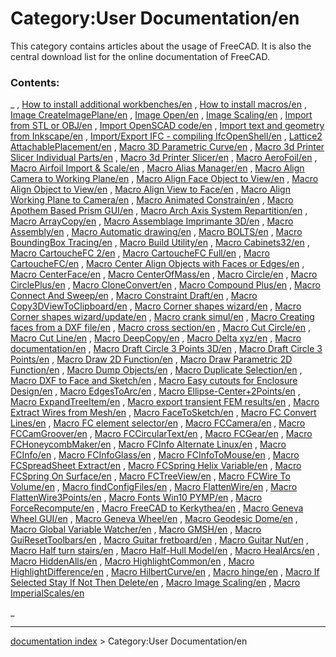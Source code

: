 # Category:User Documentation/en
This category contains articles about the usage of FreeCAD. It is also the central download list for the online documentation of FreeCAD.

### Contents:

_ , [How to install additional workbenches/en](How_to_install_additional_workbenches/en.md) , [How to install macros/en](How_to_install_macros/en.md) , [Image CreateImagePlane/en](Image_CreateImagePlane/en.md) , [Image Open/en](Image_Open/en.md) , [Image Scaling/en](Image_Scaling/en.md) , [Import from STL or OBJ/en](Import_from_STL_or_OBJ/en.md) , [Import OpenSCAD code/en](Import_OpenSCAD_code/en.md) , [Import text and geometry from Inkscape/en](Import_text_and_geometry_from_Inkscape/en.md) , [Import/Export IFC - compiling IfcOpenShell/en](Import/Export_IFC_-_compiling_IfcOpenShell/en.md) , [Lattice2 AttachablePlacement/en](Lattice2_AttachablePlacement/en.md) , [Macro 3D Parametric Curve/en](Macro_3D_Parametric_Curve/en.md) , [Macro 3d Printer Slicer Individual Parts/en](Macro_3d_Printer_Slicer_Individual_Parts/en.md) , [Macro 3d Printer Slicer/en](Macro_3d_Printer_Slicer/en.md) , [Macro AeroFoil/en](Macro_AeroFoil/en.md) , [Macro Airfoil Import & Scale/en](Macro_Airfoil_Import_&_Scale/en.md) , [Macro Alias Manager/en](Macro_Alias_Manager/en.md) , [Macro Align Camera to Working Plane/en](Macro_Align_Camera_to_Working_Plane/en.md) , [Macro Align Face Object to View/en](Macro_Align_Face_Object_to_View/en.md) , [Macro Align Object to View/en](Macro_Align_Object_to_View/en.md) , [Macro Align View to Face/en](Macro_Align_View_to_Face/en.md) , [Macro Align Working Plane to Camera/en](Macro_Align_Working_Plane_to_Camera/en.md) , [Macro Animated Constrain/en](Macro_Animated_Constrain/en.md) , [Macro Apothem Based Prism GUI/en](Macro_Apothem_Based_Prism_GUI/en.md) , [Macro Arch Axis System Repartition/en](Macro_Arch_Axis_System_Repartition/en.md) , [Macro ArrayCopy/en](Macro_ArrayCopy/en.md) , [Macro Assemblage Imprimante 3D/en](Macro_Assemblage_Imprimante_3D/en.md) , [Macro Assembly/en](Macro_Assembly/en.md) , [Macro Automatic drawing/en](Macro_Automatic_drawing/en.md) , [Macro BOLTS/en](Macro_BOLTS/en.md) , [Macro BoundingBox Tracing/en](Macro_BoundingBox_Tracing/en.md) , [Macro Build Utility/en](Macro_Build_Utility/en.md) , [Macro Cabinets32/en](Macro_Cabinets32/en.md) , [Macro CartoucheFC 2/en](Macro_CartoucheFC_2/en.md) , [Macro CartoucheFC Full/en](Macro_CartoucheFC_Full/en.md) , [Macro CartoucheFC/en](Macro_CartoucheFC/en.md) , [Macro Center Align Objects with Faces or Edges/en](Macro_Center_Align_Objects_with_Faces_or_Edges/en.md) , [Macro CenterFace/en](Macro_CenterFace/en.md) , [Macro CenterOfMass/en](Macro_CenterOfMass/en.md) , [Macro Circle/en](Macro_Circle/en.md) , [Macro CirclePlus/en](Macro_CirclePlus/en.md) , [Macro CloneConvert/en](Macro_CloneConvert/en.md) , [Macro Compound Plus/en](Macro_Compound_Plus/en.md) , [Macro Connect And Sweep/en](Macro_Connect_And_Sweep/en.md) , [Macro Constraint Draft/en](Macro_Constraint_Draft/en.md) , [Macro Copy3DViewToClipboard/en](Macro_Copy3DViewToClipboard/en.md) , [Macro Corner shapes wizard/en](Macro_Corner_shapes_wizard/en.md) , [Macro Corner shapes wizard/update/en](Macro_Corner_shapes_wizard/update/en.md) , [Macro crank simul/en](Macro_crank_simul/en.md) , [Macro Creating faces from a DXF file/en](Macro_Creating_faces_from_a_DXF_file/en.md) , [Macro cross section/en](Macro_cross_section/en.md) , [Macro Cut Circle/en](Macro_Cut_Circle/en.md) , [Macro Cut Line/en](Macro_Cut_Line/en.md) , [Macro DeepCopy/en](Macro_DeepCopy/en.md) , [Macro Delta xyz/en](Macro_Delta_xyz/en.md) , [Macro documentation/en](Macro_documentation/en.md) , [Macro Draft Circle 3 Points 3D/en](Macro_Draft_Circle_3_Points_3D/en.md) , [Macro Draft Circle 3 Points/en](Macro_Draft_Circle_3_Points/en.md) , [Macro Draw 2D Function/en](Macro_Draw_2D_Function/en.md) , [Macro Draw Parametric 2D Function/en](Macro_Draw_Parametric_2D_Function/en.md) , [Macro Dump Objects/en](Macro_Dump_Objects/en.md) , [Macro Duplicate Selection/en](Macro_Duplicate_Selection/en.md) , [Macro DXF to Face and Sketch/en](Macro_DXF_to_Face_and_Sketch/en.md) , [Macro Easy cutouts for Enclosure Design/en](Macro_Easy_cutouts_for_Enclosure_Design/en.md) , [Macro EdgesToArc/en](Macro_EdgesToArc/en.md) , [Macro Ellipse-Center+2Points/en](Macro_Ellipse-Center+2Points/en.md) , [Macro ExpandTreeItem/en](Macro_ExpandTreeItem/en.md) , [Macro export transient FEM results/en](Macro_export_transient_FEM_results/en.md) , [Macro Extract Wires from Mesh/en](Macro_Extract_Wires_from_Mesh/en.md) , [Macro FaceToSketch/en](Macro_FaceToSketch/en.md) , [Macro FC Convert Lines/en](Macro_FC_Convert_Lines/en.md) , [Macro FC element selector/en](Macro_FC_element_selector/en.md) , [Macro FCCamera/en](Macro_FCCamera/en.md) , [Macro FCCamGroover/en](Macro_FCCamGroover/en.md) , [Macro FCCircularText/en](Macro_FCCircularText/en.md) , [Macro FCGear/en](Macro_FCGear/en.md) , [Macro FCHoneycombMaker/en](Macro_FCHoneycombMaker/en.md) , [Macro FCInfo Alternate Linux/en](Macro_FCInfo_Alternate_Linux/en.md) , [Macro FCInfo/en](Macro_FCInfo/en.md) , [Macro FCInfoGlass/en](Macro_FCInfoGlass/en.md) , [Macro FCInfoToMouse/en](Macro_FCInfoToMouse/en.md) , [Macro FCSpreadSheet Extract/en](Macro_FCSpreadSheet_Extract/en.md) , [Macro FCSpring Helix Variable/en](Macro_FCSpring_Helix_Variable/en.md) , [Macro FCSpring On Surface/en](Macro_FCSpring_On_Surface/en.md) , [Macro FCTreeView/en](Macro_FCTreeView/en.md) , [Macro FCWire To Volume/en](Macro_FCWire_To_Volume/en.md) , [Macro findConfigFiles/en](Macro_findConfigFiles/en.md) , [Macro FlattenWire/en](Macro_FlattenWire/en.md) , [Macro FlattenWire3Points/en](Macro_FlattenWire3Points/en.md) , [Macro Fonts Win10 PYMP/en](Macro_Fonts_Win10_PYMP/en.md) , [Macro ForceRecompute/en](Macro_ForceRecompute/en.md) , [Macro FreeCAD to Kerkythea/en](Macro_FreeCAD_to_Kerkythea/en.md) , [Macro Geneva Wheel GUI/en](Macro_Geneva_Wheel_GUI/en.md) , [Macro Geneva Wheel/en](Macro_Geneva_Wheel/en.md) , [Macro Geodesic Dome/en](Macro_Geodesic_Dome/en.md) , [Macro Global Variable Watcher/en](Macro_Global_Variable_Watcher/en.md) , [Macro GMSH/en](Macro_GMSH/en.md) , [Macro GuiResetToolbars/en](Macro_GuiResetToolbars/en.md) , [Macro Guitar fretboard/en](Macro_Guitar_fretboard/en.md) , [Macro Guitar Nut/en](Macro_Guitar_Nut/en.md) , [Macro Half turn stairs/en](Macro_Half_turn_stairs/en.md) , [Macro Half-Hull Model/en](Macro_Half-Hull_Model/en.md) , [Macro HealArcs/en](Macro_HealArcs/en.md) , [Macro HiddenAlls/en](Macro_HiddenAlls/en.md) , [Macro HighlightCommon/en](Macro_HighlightCommon/en.md) , [Macro HighlightDifference/en](Macro_HighlightDifference/en.md) , [Macro HilbertCurve/en](Macro_HilbertCurve/en.md) , [Macro hinge/en](Macro_hinge/en.md) , [Macro If Selected Stay If Not Then Delete/en](Macro_If_Selected_Stay_If_Not_Then_Delete/en.md) , [Macro Image Scaling/en](Macro_Image_Scaling/en.md) , [Macro ImperialScales/en](Macro_ImperialScales/en.md)

_

---
[documentation index](../README.md) > Category:User Documentation/en
